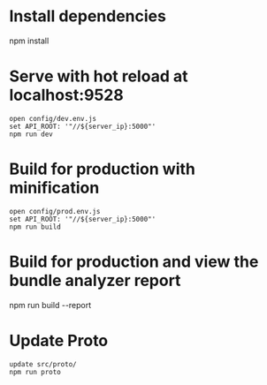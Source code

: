 # Install dependencies
npm install

# Serve with hot reload at localhost:9528
```
open config/dev.env.js
set API_ROOT: '"//${server_ip}:5000"'
npm run dev
```
# Build for production with minification
```
open config/prod.env.js
set API_ROOT: '"//${server_ip}:5000"'
npm run build
```
# Build for production and view the bundle analyzer report
npm run build --report

# Update Proto
```
update src/proto/
npm run proto
```